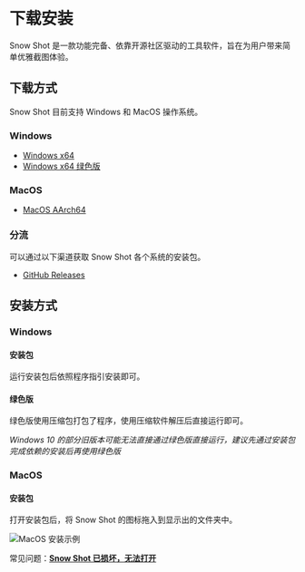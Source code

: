 # 下载安装

Snow Shot 是一款功能完备、依靠开源社区驱动的工具软件，旨在为用户带来简单优雅截图体验。

## 下载方式

Snow Shot 目前支持 Windows 和 MacOS 操作系统。

### Windows

- [Windows x64](https://snowshot.top/setup/Snow%20Shot_windows-x64.exe)
- [Windows x64 绿色版](https://snowshot.top/setup/Snow%20Shot_windows-x64-portable.zip)

### MacOS

- [MacOS AArch64](https://snowshot.top/setup/Snow%20Shot_macos-aarch64.dmg)

### 分流

可以通过以下渠道获取 Snow Shot 各个系统的安装包。

- [GitHub Releases](https://github.com/mg-chao/snow-shot/releases)

## 安装方式

### Windows

#### 安装包

运行安装包后依照程序指引安装即可。

#### 绿色版

绿色版使用压缩包打包了程序，使用压缩软件解压后直接运行即可。

*Windows 10 的部分旧版本可能无法直接通过绿色版直接运行，建议先通过安装包完成依赖的安装后再使用绿色版*

### MacOS

#### 安装包

打开安装包后，将 Snow Shot 的图标拖入到显示出的文件夹中。

![MacOS 安装示例](/docs-imgs/macos-install.webp)

常见问题：**[Snow Shot 已损坏，无法打开](/faq/macOs/1.html)**